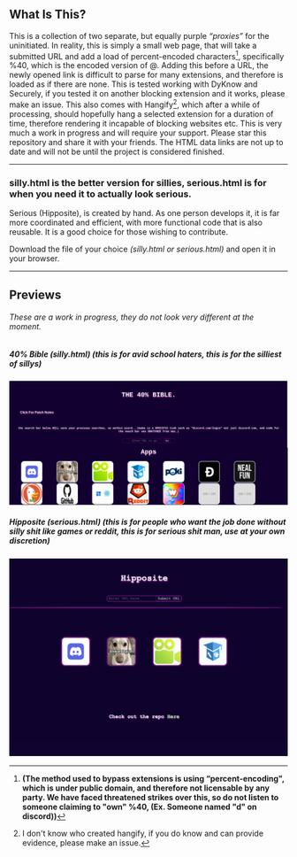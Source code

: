 ## What Is This?    

This is a collection of two separate, but equally purple *“proxies”*  for the uninitiated. In reality, this is simply a small web page, that will take a submitted URL and add a load of percent-encoded characters[^1], specifically %40, which is the encoded version of @. Adding this before a URL, the newly opened link is difficult to parse for many extensions, and therefore is loaded as if there are none. This is tested working with DyKnow and Securely, if you tested it on another blocking extension	and it works, please make an issue. This also comes with Hangify[^2], which after a while of processing, should hopefully hang a selected extension for a duration of time, therefore rendering it incapable of blocking websites etc. This is very much a work in progress and will require your support. Please star this repository and share it with your friends. The HTML data links are not up to date and will not be until the project is considered finished.


---

 
 [^1]: **(The method used to bypass extensions is using “percent-encoding", which is under public domain, and therefore not licensable by any party. We have faced threatened strikes over this, so do not listen to someone claiming to "own" %40, (Ex. Someone named "d" on discord))**
[^2]: I don't know who created hangify, if you do know and can provide evidence, please make an issue.




### silly.html is the better version for sillies, serious.html is for when you need it to actually look serious.
Serious (Hipposite), is created by hand. As one person develops it, it is far more coordinated and efficient, with more functional code that is also reusable. It is a good choice for those wishing to contribute.


Download the file of your choice *(silly.html or serious.html)* and open it in your browser.


---


## Previews


###### These are a work in progress, they do not look very different at the moment.



##### 40% Bible (silly.html) (this is for avid school haters, this is for the silliest of sillys)


![alt text](/Ex1.png "Example 1")


##### Hipposite (serious.html)  (this is for people who want the job done without silly shit like games or reddit, this is for serious shit man, use at your own discretion) 


![alt text](/ex2.png "Example 2")
